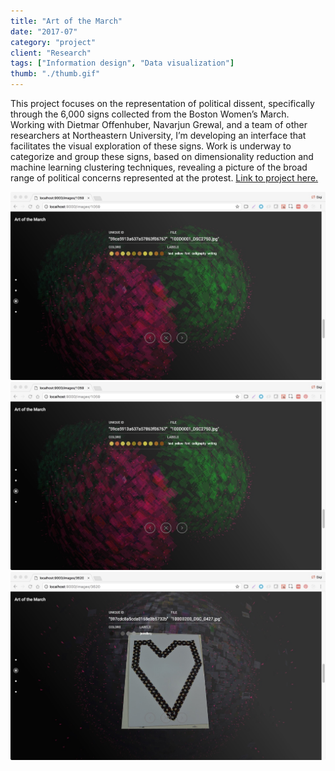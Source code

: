 ```yaml
---
title: "Art of the March"
date: "2017-07"
category: "project"
client: "Research"
tags: ["Information design", "Data visualization"]
thumb: "./thumb.gif"
---
```


This project focuses on the representation of political dissent, specifically through the 6,000 signs collected from the Boston Women’s March. Working with Dietmar Offenhuber, Navarjun Grewal, and a team of other researchers at Northeastern University, I’m developing an interface that facilitates the visual exploration of these signs. Work is underway to categorize and group these signs, based on dimensionality reduction and machine learning clustering techniques, revealing a picture of the broad range of political concerns represented at the protest. [Link to project here.](http://www.artofthemarch.boston/)

![Cluster view](1.cluster-2.jpeg "Clustering signs by thematic similarity")
![Cluster view](1.cluster-2.jpeg "Alternative cluster view")
![Single view](2.single.jpeg)